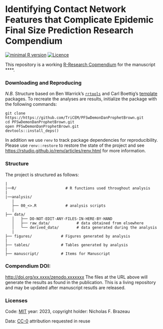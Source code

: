 
<!-- README.md is generated from README.Rmd. Please edit that file -->

# Identifying Contact Network Features that Complicate Epidemic Final Size Prediction Research Compendium

<!-- Badge Start -->

[![minimal R
version](https://img.shields.io/badge/R%3E%3D-4.2.2-brightgreen.svg)](https://cran.r-project.org/)
[![Licence](https://img.shields.io/github/license/mashape/apistatus.svg)](http://choosealicense.com/licenses/mit/)
<!-- Badge End -->

This repository is a working [R-Research
Copmendium](https://github.com/ropensci/rrrpkg) for the manuscript
\*\*\*\*. **<description of findings and results>**

### Downloading and Reproducing

*N.B.* Structure based on Ben Warrick’s
[`rrtools`](https://github.com/benmarwick/rrtools) and Carl Boettig’s
[template](https://github.com/cboettig/template) packages. To recreate
the analyses are results, initialize the package with the following
commands:

    git clone https://https://github.com/TriCEM/PFSwDemonDanProphetBrown.git
    cd PFSwDemonDanProphetBrown.git
    open PFSwDemonDanProphetBrown.git
    devtools::install_deps()

In addition we use `renv` to track package dependencies for
reproducibility. Please use `renv::restore` to restore the state of the
project and see <https://rstudio.github.io/renv/articles/renv.html> for
more information.

### Structure

The project is structured as follows:

    |
    |──R/                      # R functions used throughout analysis
    |
    |──analysis/
       |
       ├── 00_<>.R             # analysis scripts
       |
    ├── data/
       │   ├── DO-NOT-EDIT-ANY-FILES-IN-HERE-BY-HAND
       │   ├── raw_data/            # data obtained from elsewhere
       │   └── derived_data/        # data generated during the analysis
       |
    ├── figures/             # Figures generated by analysis
    |
    ├── tables/              # Tables generated by analysis
    |
    ├── manuscript/          # Items for Manuscript 

### Compendium DOI:

<http://doi.org/xx.xxxx/zenodo.xxxxxxx> The files at the URL above will
generate the results as found in the publication. This is a living
repository and may be updated after manuscript resutls are released.

### Licenses

Code: [MIT](http://opensource.org/licenses/MIT) year: 2023, copyright
holder: Nicholas F. Brazeau

Data: [CC-0](http://creativecommons.org/publicdomain/zero/1.0/)
attribution requested in reuse
